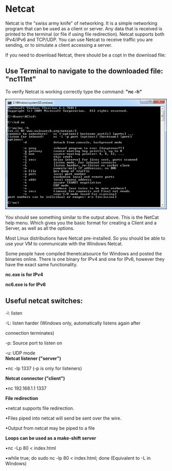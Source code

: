 # Netcat

Netcat is the "swiss army knife" of networking. It is a simple networking program that can be used as a client or server. Any data that is received is printed to the terminal \(or file if using file redirection\). Netcat supports both IPv4/IPv6 and TCP/UDP. You can use Netcat to receive traffic you are sending, or to simulate a client accessing a server.

If you need to download Netcat, there should be a copt in the download file:

## Use Terminal to navigate to the downloaded file: "**nc111nt"**

To verify Netcat is working correctly type the command: **"nc -h"**

![](../.gitbook/assets/getfile.jpg)

You should see something similar to the output above. This is the NetCat help menu. Which gives you the basic format for creating a Client and a Server, as well as all the options.

Most Linux distributions have Netcat pre-installed. So you should be able to use your VM to communicate with the Windows Netcat.

Some people have compiled thenetcatsource for Windows and posted the binaries online. There is one binary for IPv4 and one for IPv6, however they have the exact same functionality.

**nc.exe is for IPv4**

**nc6.exe is for IPv6**

## Useful netcat switches:

-l: listen

-L: listen harder \(Windows only, automatically listens again after

connection terminates\)

-p: Source port to listen on

-u: UDP mode  
**Netcat listener \("server"\)**

•nc -lp 1337 \(-p is only for listeners\)

**Netcat connector \("client"\)**

•nc 192.168.1.1 1337

**File redirection**

•netcat supports file redirection.

•Files piped into netcat will send be sent over the wire.

•Output from netcat may be piped to a file

**Loops can be used as a make-shift server**

•nc -Lp 80 &lt; index.html

•while true; do sudo nc -lp 80 &lt; index.html; done \(Equivalent to -L in Windows\)

